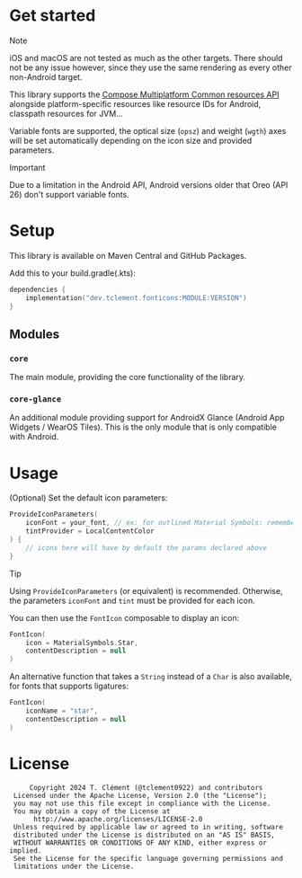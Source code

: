 # Get started

> [!NOTE]
> iOS and macOS are not tested as much as the other targets. There should not be any issue however, since they use the
> same rendering as every other non-Android target.

This library supports the [Compose Multiplatform Common resources API](https://www.jetbrains.com/help/kotlin-multiplatform-dev/compose-images-resources.html)
alongside platform-specific resources like resource IDs for Android, classpath resources for JVM...

Variable fonts are supported, the optical size (`opsz`) and weight (`wgth`) axes will be set automatically depending on the
icon size and provided parameters.

> [!IMPORTANT]
> Due to a limitation in the Android API, Android versions older that Oreo (API 26) don't support variable fonts.

# Setup

This library is available on Maven Central and GitHub Packages.

Add this to your build.gradle(.kts):

```kotlin
dependencies {
    implementation("dev.tclement.fonticons:MODULE:VERSION")
}
```

## Modules

### `core`

The main module, providing the core functionality of the library.

### `core-glance`

An additional module providing support for AndroidX Glance (Android App Widgets / WearOS Tiles). This is the only module
that is only compatible with Android.

# Usage

(Optional) Set the default icon parameters:
```kotlin
ProvideIconParameters(
    iconFont = your_font, // ex: for outlined Material Symbols: rememberOutlinedMaterialSymbolsFont()
    tintProvider = LocalContentColor
) {
    // icons here will have by default the params declared above
}
```

> [!TIP]
> Using `ProvideIconParameters` (or equivalent) is recommended. Otherwise, the parameters `iconFont` and `tint` must be
> provided for each icon.

You can then use the `FontIcon` composable to display an icon:
```kotlin
FontIcon(
    icon = MaterialSymbols.Star,
    contentDescription = null
)
```

An alternative function that takes a `String` instead of a `Char` is also available, for fonts that supports ligatures:
```kotlin
FontIcon(
    iconName = "star",
    contentDescription = null
)
```

# License

```
     Copyright 2024 T. Clément (@tclement0922) and contributors
 Licensed under the Apache License, Version 2.0 (the "License");
 you may not use this file except in compliance with the License.
 You may obtain a copy of the License at
      http://www.apache.org/licenses/LICENSE-2.0
 Unless required by applicable law or agreed to in writing, software
 distributed under the License is distributed on an "AS IS" BASIS,
 WITHOUT WARRANTIES OR CONDITIONS OF ANY KIND, either express or implied.
 See the License for the specific language governing permissions and
 limitations under the License.
```
